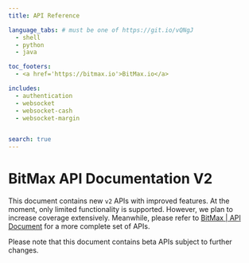 ```yaml
---
title: API Reference

language_tabs: # must be one of https://git.io/vQNgJ
  - shell
  - python
  - java

toc_footers:
  - <a href='https://bitmax.io'>BitMax.io</a>

includes:
  - authentication
  - websocket
  - websocket-cash
  - websocket-margin


search: true
---
```


# BitMax API Documentation V2

This document contains new `v2` APIs with improved features. At the moment, only limited functionality is supported. However, we plan
to increase coverage extensively. Meanwhile, please refer to [BitMax | API Document](https://github.com/bitmax-exchange/api-doc) for a 
more complete set of APIs. 

<aside class="warning">Please note that this document contains beta APIs subject to further changes.</aside>
